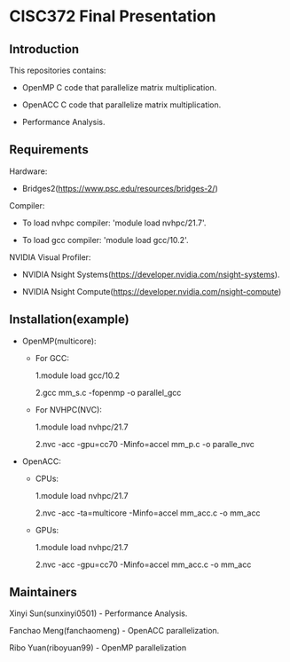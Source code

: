 # CISC372 Final Presentation
## Introduction
This repositories contains:  
- OpenMP C code that parallelize matrix multiplication.  

- OpenACC C code that parallelize matrix multiplication.    

- Performance Analysis.  

## Requirements

Hardware:   

- Bridges2(https://www.psc.edu/resources/bridges-2/)

Compiler: 

- To load nvhpc compiler: 'module load nvhpc/21.7'.     
  
- To load gcc compiler: 'module load gcc/10.2'.   

NVIDIA Visual Profiler:    
- NVIDIA Nsight Systems(https://developer.nvidia.com/nsight-systems).   

- NVIDIA Nsight Compute(https://developer.nvidia.com/nsight-compute)


## Installation(example)
- OpenMP(multicore):

  - For GCC:

    1.module load gcc/10.2

    2.gcc mm_s.c -fopenmp -o parallel_gcc

  - For NVHPC(NVC):

    1.module load nvhpc/21.7

    2.nvc -acc -gpu=cc70 -Minfo=accel mm_p.c -o paralle_nvc

- OpenACC:

  - CPUs:

    1.module load nvhpc/21.7

    2.nvc -acc -ta=multicore -Minfo=accel mm_acc.c -o mm_acc

  - GPUs:

    1.module load nvhpc/21.7

    2.nvc -acc -gpu=cc70 -Minfo=accel mm_acc.c -o mm_acc


## Maintainers
Xinyi Sun(sunxinyi0501) - Performance Analysis.       

Fanchao Meng(fanchaomeng) - OpenACC parallelization.      

Ribo Yuan(riboyuan99) - OpenMP parallelization
